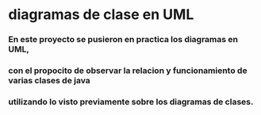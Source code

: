 # diagramas de clase en UML
### En este proyecto se pusieron en practica los diagramas en UML,
### con el propocito de observar la relacion y funcionamiento de varias clases de java
### utilizando lo visto previamente sobre los diagramas de clases.
